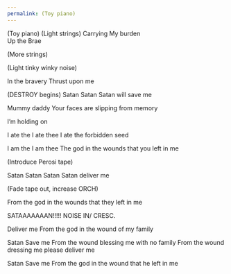 ```yaml
---
permalink: (Toy piano)
---
```

(Toy piano) 
(Light strings)
Carrying 
My burden  
Up the Brae

(More strings) 

(Light tinky winky noise) 

In the bravery 
Thrust upon me 

(DESTROY begins) 
Satan 
Satan
Satan will save me 

Mummy 
daddy 
Your faces are slipping from memory 

I’m holding on 

I ate the
I ate thee 
I ate the forbidden seed 

I am the 
I am thee 
The god in the wounds that you left in me 

(Introduce Perosi tape) 

Satan
Satan 
Satan
Satan deliver me 

(Fade tape out, increase ORCH) 

From the god in the wounds that they left in me 


SATAAAAAAAN!!!!! 
NOISE IN/ CRESC.

Deliver me 
From the god in the wound of my family 

Satan 
Save me 
From the wound blessing me with no family 
From the wound dressing me please deliver me

Satan 
Save me
From the god in the wound that he left in me